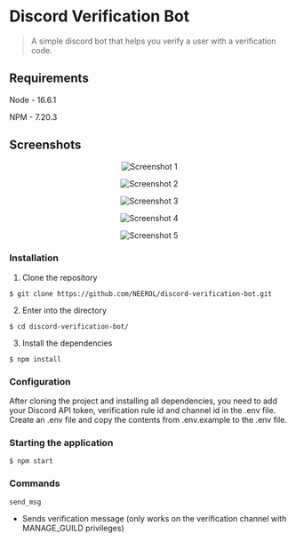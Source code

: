 # Discord Verification Bot

> A simple discord bot that helps you verify a user with a verification code.

## Requirements

Node - 16.6.1

NPM - 7.20.3

## Screenshots

<p align="center">
    <img src="https://i.imgur.com/spIKyXj.png" alt="Screenshot 1">
</p>

<p align="center">
    <img src="https://i.imgur.com/ceVU9LS.png" alt="Screenshot 2">
</p>

<p align="center">
    <img src="https://i.imgur.com/A6QAix0.png" alt="Screenshot 3">
</p>

<p align="center">
    <img src="https://i.imgur.com/G3YM6al.png" alt="Screenshot 4">
</p>

<p align="center">
    <img src="https://i.imgur.com/6wjmYz9.png" alt="Screenshot 5">
</p>

### Installation

1. Clone the repository

```shell
$ git clone https://github.com/NEEROL/discord-verification-bot.git
```

2. Enter into the directory

```shell
$ cd discord-verification-bot/
```

3. Install the dependencies

```shell
$ npm install
```

### Configuration

After cloning the project and installing all dependencies, you need to add your Discord API token, verification rule id and channel id in the .env file.
Create an .env file and copy the contents from .env.example to the .env file.

### Starting the application

```shell
$ npm start
```

### Commands

`send_msg`

-   Sends verification message (only works on the verification channel with MANAGE_GUILD privileges)
